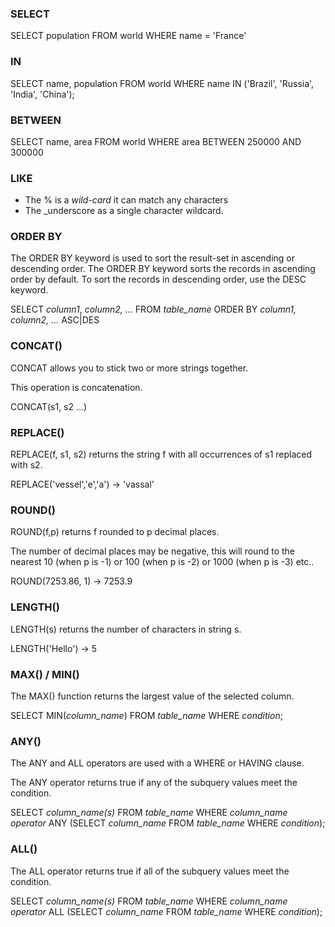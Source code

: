 ### SELECT

SELECT population FROM world
  WHERE name = 'France'



### IN

SELECT name, population FROM world
  WHERE name IN ('Brazil', 'Russia', 'India', 'China');



### BETWEEN

SELECT name, area FROM world
  WHERE area BETWEEN 250000 AND 300000



### LIKE

- The % is a *wild-card* it can match any characters
- The _underscore as a single character wildcard.



### ORDER  BY

The ORDER BY keyword is used to sort the result-set in ascending or descending order. The ORDER BY keyword sorts the records in ascending order by default. To sort the records in descending order, use the DESC keyword.

SELECT *column1*, *column2, ...*
FROM *table_name*
ORDER BY *column1, column2, ...* ASC|DES



### CONCAT()

CONCAT allows you to stick two or more strings together.

This operation is concatenation.

CONCAT(s1, s2 ...)   



### REPLACE()

REPLACE(f, s1, s2) returns the string f with all occurrences of s1 replaced with s2.

REPLACE('vessel','e','a') -> 'vassal'



### ROUND()

ROUND(f,p) returns f rounded to p decimal places.

The number of decimal places may be negative, this will round to the nearest 10 (when p is -1) or 100 (when p is -2) or 1000 (when p is -3) etc..

ROUND(7253.86, 1)    ->  7253.9



### LENGTH()

LENGTH(s) returns the number of characters in string s.

LENGTH('Hello') -> 5 



### MAX() / MIN()

The MAX() function returns the largest value of the selected column.

SELECT MIN(*column_name*) FROM *table_name* WHERE *condition*;



### ANY()

The ANY and ALL operators are used with a WHERE or HAVING clause.

The ANY operator returns true if any of the subquery values meet the condition.

SELECT *column_name(s)*
FROM *table_name*
WHERE *column_name operator* ANY
(SELECT *column_name* FROM *table_name* WHERE *condition*);

### ALL()

The ALL operator returns true if all of the subquery values meet the condition.

SELECT *column_name(s)*
FROM *table_name*
WHERE *column_name operator* ALL
(SELECT *column_name* FROM *table_name* WHERE *condition*);